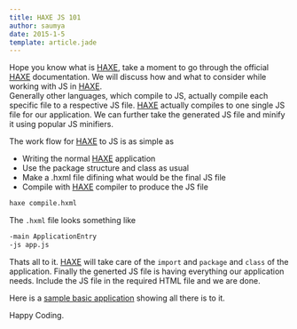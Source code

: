 ```yaml
---
title: HAXE JS 101
author: saumya
date: 2015-1-5
template: article.jade
---
```


Hope you know what is [HAXE][1], take a moment to go through the official [HAXE][1] documentation. We will discuss how and what to consider while working with JS in [HAXE][1].          
Generally other languages, which compile to JS, actually compile each specific file to a respective JS file. [HAXE][1] actually compiles to one single JS file for our application. We can further take the generated JS file and minify it using popular JS minifiers.        

The work flow for [HAXE][1] to JS is as simple as         
- Writing the normal [HAXE][1] application
- Use the package structure and class as usual
- Make a .hxml file difining what would be the final JS file
- Compile with [HAXE][1] compiler to produce the JS file         

```haxe
haxe compile.hxml
```         
The `.hxml` file looks something like
```haxe
-main ApplicationEntry
-js app.js
```        

Thats all to it. [HAXE][1] will take care of the `import` and `package` and `class` of the application. Finally the generted JS file is having everything our application needs. Include the JS file in the required HTML file and we are done.      

Here is a [sample basic application][2] showing all there is to it.


Happy Coding.












[1]: http://haxe.org/
[2]: https://github.com/saumya/HAXE-JS101



